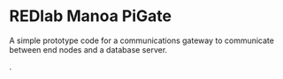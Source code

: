 # REDlab Manoa PiGate

A simple prototype code for a communications gateway to communicate between end nodes and a database server. 

. 
